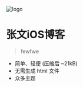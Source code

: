 ![logo](_media/icon.svg)

# 张文iOS博客

> fewfwe

- 简单、轻便 (压缩后 ~21kB)
- 无需生成 html 文件
- 众多主题

<!-- [GitHub](https://github.com/docsifyjs/docsify/)
[Get Started](#docsify) -->